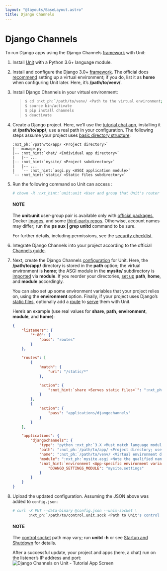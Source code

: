 ```yaml
---
layout: "@layouts/BaseLayout.astro"
title: Django Channels
---
```

# Django Channels

To run Django apps using the Django Channels [framework](https://channels.readthedocs.io/en/stable/) with Unit:

1. Install [Unit](../installation.md#installation-precomp-pkgs) with a Python 3.6+ language module.
2. Install and configure the Django 3.0+ [framework](https://www.djangoproject.com).  The official docs [recommend](https://docs.djangoproject.com/en/stable/topics/install/#installing-an-official-release-with-pip)
   setting up a virtual environment; if you do, list it as **home** when
   configuring Unit later.  Here, it’s **/path/to/venv/**.
3. Install Django Channels in your virtual environment:
   > ```bash
   > $ cd :nxt_ph:`/path/to/venv/ <Path to the virtual environment; use a real path in your configuration>`
   > $ source bin/activate
   > $ pip install channels
   > $ deactivate
   > ```
4. Create a Django project.  Here, we’ll use the [tutorial chat app](https://channels.readthedocs.io/en/stable/tutorial/part_1.html#tutorial-part-1-basic-setup),
   installing it at **/path/to/app/**; use a real path in your
   configuration.  The following steps assume your project uses [basic
   directory structure](https://docs.djangoproject.com/en/stable/ref/django-admin/#django-admin-startproject):
   ```none
   :nxt_ph:`/path/to/app/ <Project directory>`
   |-- manage.py
   |-- :nxt_hint:`chat/ <Individual app directory>`
   |   |-- ...
   |-- :nxt_hint:`mysite/ <Project subdirectory>`
   |   |-- ...
   |   `-- :nxt_hint:`asgi.py <ASGI application module>`
   `-- :nxt_hint:`static/ <Static files subdirectory>`
   ```
5. Run the following command so Unit can access :
   ```bash
   # chown -R :nxt_hint:`unit:unit <User and group that Unit's router runs as by default>` :nxt_ph:`/path/to/app/ <Path to the application files such as /data/www/app/; use a real path in your commands>`
   ```

   #### NOTE
   The **unit:unit** user-group pair is available only with [official
   packages](../installation.md#installation-precomp-pkgs), Docker [images](../installation.md#installation-docker), and some [third-party repos](../installation.md#installation-community-repos).  Otherwise, account names may differ; run
   the **ps aux | grep unitd** command to be sure.

   For further details, including permissions, see the [security checklist](security.md#security-apps).
6. Integrate Django Channels into your project according to the official [Channels guide](https://channels.readthedocs.io/en/stable/tutorial/part_1.html#integrate-the-channels-library).
7. Next, create the Django Channels [configuration](../configuration.md#configuration-python) for
   Unit.  Here, the **/path/to/app/** directory is stored in the
   **path** option; the virtual environment is **home**; the ASGI
   module in the **mysite/** subdirectory is [imported](https://docs.python.org/3/reference/import.html) via **module**.  If
   you reorder your directories, [set up](../configuration.md#configuration-python)
   **path**, **home**, and **module** accordingly.

   You can also set up some environment variables that your project relies on,
   using the **environment** option.  Finally, if your project uses
   Django’s [static files](https://docs.djangoproject.com/en/stable/howto/static-files/), optionally
   add a [route](../configuration.md#configuration-routes) to [serve](../configuration.md#configuration-static) them with Unit.

   Here’s an example (use real values for **share**, **path**,
   **environment**, **module**, and **home**):
   ```json
   {
       "listeners": {
           "*:80": {
               "pass": "routes"
           }
       },

       "routes": [
           {
               "match": {
                   "uri": "/static/*"
               },

               "action": {
                   ":nxt_hint:`share <Serves static files>`": ":nxt_ph:`/path/to/app <Thus, URIs starting with /static/ are served from /path/to/app/static/; use a real path in your configuration>`$uri"
               }
           },
           {
               "action": {
                   "pass": "applications/djangochannels"
               }
           }
       ],

       "applications": {
           "djangochannels": {
               "type": "python :nxt_ph:`3.X <Must match language module version and virtual environment version>`",
               "path": ":nxt_ph:`/path/to/app/ <Project directory; use a real path in your configuration>`",
               "home": ":nxt_ph:`/path/to/venv/ <Virtual environment directory; use a real path in your configuration>`",
               "module": ":nxt_ph:`mysite.asgi <Note the qualified name of the ASGI module; use a real site directory name in your configuration>`",
               ":nxt_hint:`environment <App-specific environment variables>`": {
                   "DJANGO_SETTINGS_MODULE": "mysite.settings"
               }
           }
       }
   }
   ```
8. Upload the updated configuration.  Assuming the JSON above was added to
   `config.json`:
   ```bash
   # curl -X PUT --data-binary @config.json --unix-socket \
          :nxt_ph:`/path/to/control.unit.sock <Path to Unit's control socket in your installation>` :nxt_hint:`http://localhost/config/ <Path to the config section in Unit's control API>`
   ```

   #### NOTE
   The [control socket](../controlapi.md#configuration-socket) path may vary; run
   **unitd -h** or see [Startup and Shutdown](source.md#source-startup) for details.

   After a successful update, your project and apps (here, a chat) run on
   the listener’s IP address and port:
   ![Django Channels on Unit - Tutorial App Screen](/djangochannels.png)
